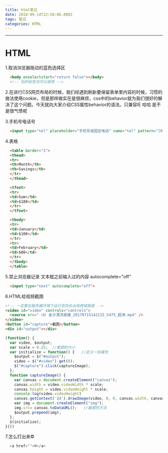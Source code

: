 ```yaml
---
title: html笔记
date: 2018-09-14T22:50:06.000Z
tags: 笔记
categories: HTML
---
```


--------------------------------------------------------------------------------

<!-- more -->

 # HTML

1.取消浏览器拖动的蓝色选择区

```html
  <body onselectstart="return false"></body>
  <!-- 别的标签也可以使用 -->
```

2.在进行CSS网页布局的时候，我们经遇到刷新要保留表单里内容的时候，习惯的做法使用cookie，但是那样做实在是很麻烦，css中的behavior就为我们很好的解决了这个问题。今天就向大家介绍CSS属性behavior的语法。只兼容IE 哈哈 是不是很气愤呢

3.手机号电话号

```html
  <input type="tel" placeholder="手机号或固定电话" name="tel" pattern="[0-9]*" maxlength="11" class="adphone_tel srfonchang">
```

4.表格

```html
  <table border="1">
  <thead>
  <tr>
  <th>Month</th>
  <th>Savings</th>
  </tr>
  </thead>

  <tfoot>
  <tr>
  <td>Sum</td>
  <td>$180</td>
  </tr>
  </tfoot>

  <tbody>
  <tr>
  <td>January</td>
  <td>$100</td>
  </tr>
  <tr>
  <td>February</td>
  <td>$80</td>
  </tr>
  </tbody>
  </table>
```

5.禁止浏览器记录 文本框之前输入过的内容 autocomplete="off"

```html
  <input type="text" autocomplete="off">
```

6.HTML给视频截图

```html
<!-- 一定要在服务器环境下运行否则会出现跨域报错 -->
<video id="video" controls="controls">  
  <source src="（4）金沙漂流直播_20170715142115_5475_超清.mp4" />  
</video>
<button id="capture">截图</button>
<div id="output"></div>
```

```javascript
(function() {  
  var video, $output;  
  var scale = 0.25;  //截图的大小
  var initialize = function() {   //定义一些属性
    $output = $("#output");  
    video = $("#video").get(0);  
    $("#capture").click(captureImage);
  };  
  function captureImage() {  
    var canvas = document.createElement("canvas");  
    canvas.width = video.videoWidth * scale;  
    canvas.height = video.videoHeight * scale;  
    console.log(video.videoHeight)
    canvas.getContext('2d').drawImage(video, 0, 0, canvas.width, canvas.height);  
    var img = document.createElement("img");  
    img.src= canvas.toDataURL();   //截图的方法
    $output.prepend(img);  
  };  
  $(initialize);        
}())
```

7.怎么打出来©

```javascript
  <a href="">©</a>
```

